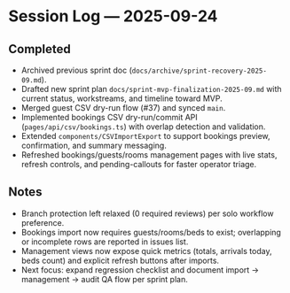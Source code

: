 # Session Log — 2025-09-24

## Completed
- Archived previous sprint doc (`docs/archive/sprint-recovery-2025-09.md`).
- Drafted new sprint plan `docs/sprint-mvp-finalization-2025-09.md` with current status, workstreams, and timeline toward MVP.
- Merged guest CSV dry-run flow (#37) and synced `main`.
- Implemented bookings CSV dry-run/commit API (`pages/api/csv/bookings.ts`) with overlap detection and validation.
- Extended `components/CSVImportExport` to support bookings preview, confirmation, and summary messaging.
- Refreshed bookings/guests/rooms management pages with live stats, refresh controls, and pending-callouts for faster operator triage.

## Notes
- Branch protection left relaxed (0 required reviews) per solo workflow preference.
- Bookings import now requires guests/rooms/beds to exist; overlapping or incomplete rows are reported in issues list.
- Management views now expose quick metrics (totals, arrivals today, beds count) and explicit refresh buttons after imports.
- Next focus: expand regression checklist and document import → management → audit QA flow per sprint plan.

